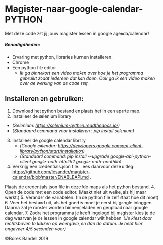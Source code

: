 # Magister-naar-google-calendar-PYTHON
Met deze code zet jij jouw magister lessen in google agenda/calendar!
##### Benodigdheden:
- Ervaring met python, libraries kunnen installeren.
- Chrome
- Een python file editor
  - *Ik ga binnekort een video maken over hoe je het programma gebruikt zodat iedereen dat kan doen. Ook ga ik een video maken over de werking van de code zelf.*

## Installeren en gebruiken:
1. Download het python bestand en plaats het in een aparte map.
2. Installeer de selenium library
  - *(Selenium: https://selenium-python.readthedocs.io/)*
  - *(Standaard command voor installeren : pip install selenium)*
3. Installeer de google calendar library
   - *(Google calendar: https://developers.google.com/api-client-library/python/start/installation)*
   - *(Standaard command: pip install --upgrade google-api-python-client google-auth-httplib2 google-auth-oauthlib)*
4. Verkrijg een credentials.json file. Lees daarvoor deze uitleg: https://github.com/lesander/magister-calendar/blob/master/ENABLEAPI.md .

Plaats de credentials.json file in dezelfde maps als het python bestand.
4. Open de code met een code editor. (Maakt niet uit welke, als hij maar werkt.)
5. Verander de variabelen. (In de python file zelf staat hoe dit moet)
6. Voer het bestand uit, als het goed is moet je eerst bij google inloggen. Daarna zal je rooster
worden binnengeladen en geupload naar google calendar.
7. Zodra het programma je heeft ingelogd bij magister kies je de dag waarvan je de lessen in google calendar wilt hebben. *(Je kiest door rechtsboven te klikken op weergave, en dan de datum. Je hebt hier ongeveer 4/5 seconden voor)*

©Borek Bandell 2019
